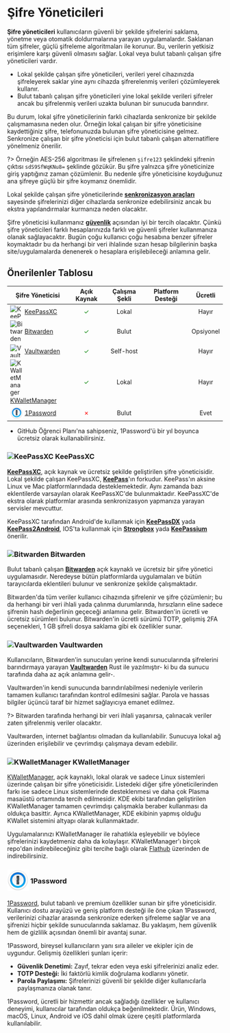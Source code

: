 <!-- NOTLAR 
 - Bu kategoride lokal ve bulut tabanlı şifre yöneticileri ayrı ayrı eklenebilir- tek bir tabloda belirtilebilir ancak lokal ve bulut tabanlı şifre yöneticilerinin farkı anlatılmalıdır. 
 - Tablo eklemeyi unutmayın 
 - Uygun görseller eklemeyi unutmayın.
 - İçerik kuralları ve ekleme yapmak sayfalarını ziyaret edebilirsiniz -->

# Şifre Yöneticileri

**Şifre yöneticileri** kullanıcıların güvenli bir şekilde şifrelerini saklama, yönetme veya otomatik doldurmalarına yarayan uygulamalardır. Saklanan tüm şifreler, güçlü şifreleme algoritmaları ile korunur. Bu, verilerin yetkisiz erişimlere karşı güvenli olmasını sağlar. Lokal veya bulut tabanlı çalışan şifre yöneticileri vardır.

* Lokal şekilde çalışan şifre yöneticileri, verileri yerel cihazınızda şifreleyerek saklar yine aynı cihazda şifrerelenmiş verileri çözümleyerek kullanır.
* Bulut tabanlı çalışan şifre yöneticileri yine lokal şekilde verileri şifreler ancak bu şifrelenmiş verileri uzakta bulunan bir sunucuda barındırır.

Bu durum, lokal şifre yöneticilerinin farklı cihazlarda senkronize bir şekilde çalışmamasına neden olur. Örneğin lokal çalışan bir şifre yöneticisine kaydettiğiniz şifre, telefonunuzda bulunan şifre yöneticisine gelmez. Senkronize çalışan bir şifre yöneticisi için bulut tabanlı çalışan alternatiflere yönelmeniz önerilir.

?> Örneğin AES-256 algoritması ile şifrelenen `şifre123` şeklindeki şifrenin çıktısı `sdS9SfWqKNu8=` şeklinde gözükür. Bu şifre yalnızca şifre yöneticinize giriş yaptığınız zaman çözümlenir. Bu nedenle şifre yöneticisine koyduğunuz ana şifreye
güçlü bir şifre koymanız önemlidir.

Lokal şekilde çalışan şifre yöneticilerinde [**senkronizasyon araçları**](https://guvendekal.org/#/senkronizasyon) sayesinde şifrelerinizi diğer cihazlarda senkronize edebilirsiniz ancak bu ekstra yapılandırmalar kurmanıza neden olacaktır.

Şifre yöneticisi kullanmanız [**güvenlik**](https://guvendekal.org/#/guvenlik) açısından iyi bir tercih olacaktır. Çünkü şifre yöneticileri farklı hesaplarınızda farklı ve güvenli şifreler kullanmanıza olanak sağlayacaktır. Bugün çoğu kullanıcı çoğu hesabına benzer şifreler koymaktadır bu da herhangi bir veri ihlalinde sızan hesap bilgilerinin başka site/uygulamalarda denenerek o hesaplara erişilebileceği anlamına gelir.

## Önerilenler Tablosu

| Şifre Yöneticisi | Açık Kaynak | Çalışma Şekli         | Platform Desteği         | Ücretli |
|-------------------|:-------------:|:-----------------------:|:--------------------------:|:--------:|
| <img src="docs/images/keepassxc.png" alt="KeePassXC" style="width: 30px; height: 30px; vertical-align: middle; display: inline-block;"> <span style="vertical-align: middle; display: inline-block;"> [KeePassXC](https://keepassxc.org/) </span> | <span style="color: green;">✓</span>        | Lokal                 | <i class="fa-solid fa-globe"></i> <i class="fa-brands fa-windows"></i> <i class="fa-brands fa-apple"></i> <i class="fa-brands fa-linux"></i> | Hayır    |
| <img src="docs/images/bitwarden.png" alt="Bitwarden" style="width: 30px; height: auto; vertical-align: middle; display: inline-block;"> <span style="vertical-align: middle; display: inline-block;"> [Bitwarden](https://bitwarden.com/) </span> | <span style="color: green;">✓</span>        | Bulut                 | <i class="fa-solid fa-globe"></i> <i class="fa-brands fa-windows"></i> <i class="fa-brands fa-apple"></i> <i class="fa-brands fa-linux"></i> <i class="fa-brands fa-android"></i> <i class="fa-brands fa-app-store-ios"></i> | Opsiyonel |
| <img src="docs/images/vaultwarden.png" alt="Vaultwarden" style="width: 30px; height: 30px; vertical-align: middle; display: inline-block;"> <span style="vertical-align: middle; display: inline-block;"> [Vaultwarden](https://github.com/dani-garcia/vaultwarden ) </span> | <span style="color: green;">✓</span>        | Self-host             | <i class="fa-brands fa-windows"></i> <i class="fa-brands fa-apple"></i> <i class="fa-brands fa-linux"></i> <i class="fa-brands fa-android"></i> <i class="fa-brands fa-app-store-ios"></i> | Hayır    |
| <img src="docs/images/kwalletmanager.png" alt="KWalletManager" style="width: 30px; height: auto; vertical-align: middle; display: inline-block;"> <span style="vertical-align: middle; display: inline-block;"> [KWalletManager](https://apps.kde.org/kwalletmanager5/) </span> | <span style="color: green;">✓</span>        | Lokal                 | <i class="fa-solid fa-globe"></i> <i class="fa-brands fa-linux"></i> | Hayır    |
| <img src="docs/images/1password.png" alt="1Password" style="width: 30px; height: 30px; vertical-align: middle; display: inline-block;"> <span style="vertical-align: middle; display: inline-block;"> [1Password](https://1password.com/) </span> | <span style="color: red;">✗</span>          | Bulut                 | <i class="fa-brands fa-windows"></i> <i class="fa-brands fa-apple"></i> <i class="fa-brands fa-linux"></i> <i class="fa-brands fa-android"></i> <i class="fa-brands fa-app-store-ios"></i> | Evet     |

* GitHub Öğrenci Planı'na sahipseniz, 1Password'ü bir yıl boyunca ücretsiz olarak kullanabilirsiniz.

### <span style="display: inline-block; vertical-align: middle;"><img src="docs/images/keepassxc.png" alt="KeePassXC" style="width: 50px; height: auto;"> </span> <span style="display: inline-block; vertical-align: middle;"> KeePassXC

[**KeePassXC**](https://keepassxc.org/), açık kaynak ve ücretsiz şekilde geliştirilen şifre yöneticisidir. Lokal şekilde çalışan KeePassXC, [**KeePass**](https://keepass.info/)'ın forkudur. KeePass'ın aksine Linux ve Mac platformlarındada desteklemektedir. Aynı zamanda bazı eklentilerde varsayılan olarak KeePassXC'de bulunmaktadır. KeePassXC'de ekstra olarak platformlar arasında senkronizasyon yapmanıza yarayan servisler mevcuttur.

KeePassXC tarafından Android'de kullanmak için [**KeePassDX**](https://play.google.com/store/apps/details?id=com.kunzisoft.keepass.free) yada [**KeePass2Android**](https://play.google.com/store/apps/details?id=keepass2android.keepass2android), IOS'ta kullanmak için [**Strongbox**](https://apps.apple.com/us/app/strongbox-password-manager/id897283731) yada [**KeePassium**](https://apps.apple.com/us/app/keepassium-keepass-passwords/id1435127111) önerilir.

### <span style="display: inline-block; vertical-align: middle;"><img src="docs/images/bitwarden.png" alt="Bitwarden" style="width: 50px; height: auto;"> </span> <span style="display: inline-block; vertical-align: middle;"> Bitwarden

Bulut tabanlı çalışan [**Bitwarden**](https://bitwarden.com/) açık kaynaklı ve ücretsiz bir şifre yönetici uygulamasıdır. Neredeyse bütün platformlarda uygulamaları ve bütün tarayıcılarda eklentileri bulunur ve senkronize şekilde çalışmaktadır.

Bitwarden'da tüm veriler kullanıcı cihazında şifrelenir ve şifre çözümlenir; bu da herhangi bir veri ihlali yada çalınma durumlarında, hırsızların eline sadece şifrenin hash değerlinin geçeceği anlamına gelir. Bitwarden'in ücretli ve ücretsiz sürümleri bulunur. Bitwarden'in ücretli sürümü TOTP, gelişmiş 2FA seçenekleri, 1 GB şifreli dosya saklama gibi ek özellikler sunar.

### <span style="display: inline-block; vertical-align: middle;"><img src="docs/images/vaultwarden.png" alt="Vaultwarden" style="width: 50px; height: auto;"> </span> <span style="display: inline-block; vertical-align: middle;"> Vaultwarden

Kullanıcıların, Bitwarden'in sunucuları yerine kendi sunucularında şifrelerini barındırmaya yarayan [**Vaultwarden**](https://github.com/dani-garcia/vaultwarden) Rust ile yazılmıştır- ki bu da sunucu tarafında daha az açık anlamına gelir-.

Vaultwarden'in kendi sunucunda barındırılabilmesi nedeniyle verilerin tamamen kullanıcı tarafından kontrol edilmesini sağlar. Parola ve hassas bilgiler üçüncü taraf bir hizmet sağlayıcıya emanet edilmez.

?> Bitwarden tarafında herhangi bir veri ihlali yaşanırsa, çalınacak veriler zaten şifrelenmiş veriler olacaktır.

Vaultwarden, internet bağlantısı olmadan da kullanılabilir. Sunucuya lokal ağ üzerinden erişilebilir ve çevrimdışı çalışmaya devam edebilir.

### <span style="display: inline-block; vertical-align: middle;"><img src="docs/images/kwalletmanager.png" alt="KWalletManager" style="width: 50px; height: auto;"> </span> <span style="display: inline-block; vertical-align: middle;"> KWalletManager

[KWalletManager](https://apps.kde.org/kwalletmanager5/), açık kaynaklı, lokal olarak ve sadece Linux sistemleri üzerinde çalışan bir şifre yöneticisidir. Listedeki diğer şifre yöneticilerinden farkı ise sadece Linux sistemlerinde desteklenmesi ve daha çok Plasma masaüstü ortamında tercih edilmesidir. KDE ekibi tarafından geliştirilen KWalletManager tamamen çevrimdışı çalışmakla beraber kullanması da oldukça basittir. Ayrıca KWalletManager, KDE ekibinin yapmış olduğu KWallet sistemini altyapı olarak kullanmaktadır.

Uygulamalarınızı KWalletManager ile rahatlıkla eşleyebilir ve böylece şifrelerinizi kaydetmeniz daha da kolaylaşır. KWalletManager'ı birçok repo'dan indirebileceğiniz gibi tercihe bağlı olarak [Flathub](https://flathub.org/apps/org.kde.kwalletmanager5) üzerinden de indirebilirsiniz.

### <span style="display: inline-block; vertical-align: middle;"><img src="docs/images/1password.png" alt="1Password" style="width: 50px; height: auto;"> </span> <span style="display: inline-block; vertical-align: middle;"> 1Password

[1Password](https://1password.com/), bulut tabanlı ve premium özellikler sunan bir şifre yöneticisidir. Kullanıcı dostu arayüzü ve geniş platform desteği ile öne çıkan 1Password, verilerinizi cihazlar arasında senkronize ederken şifreleme sağlar ve ana şifrenizi hiçbir şekilde sunucularında saklamaz. Bu yaklaşım, hem güvenlik hem de gizlilik açısından önemli bir avantaj sunar.

1Password, bireysel kullanıcıların yanı sıra aileler ve ekipler için de uygundur. Gelişmiş özellikleri şunları içerir:
- **Güvenlik Denetimi:** Zayıf, tekrar eden veya eski şifrelerinizi analiz eder.
- **TOTP Desteği:** İki faktörlü kimlik doğrulama kodlarını yönetir.
- **Parola Paylaşımı:** Şifrelerinizi güvenli bir şekilde diğer kullanıcılarla paylaşmanıza olanak tanır.

1Password, ücretli bir hizmettir ancak sağladığı özellikler ve kullanıcı deneyimi, kullanıcılar tarafından oldukça beğenilmektedir. Ürün, Windows, macOS, Linux, Android ve iOS dahil olmak üzere çeşitli platformlarda kullanılabilir.